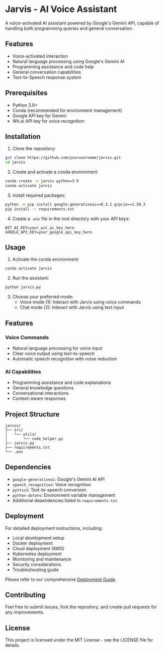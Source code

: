 # Jarvis - AI Voice Assistant

A voice-activated AI assistant powered by Google's Gemini API, capable of handling both programming queries and general conversation.

## Features

- Voice-activated interaction
- Natural language processing using Google's Gemini AI
- Programming assistance and code help
- General conversation capabilities
- Text-to-Speech response system

## Prerequisites

- Python 3.9+
- Conda (recommended for environment management)
- Google API key for Gemini
- Wit.ai API key for voice recognition

## Installation

1. Clone the repository:
```bash
git clone https://github.com/yourusername/jarvis.git
cd jarvis
```

2. Create and activate a conda environment:
```bash
conda create -n jarvis python=3.9
conda activate jarvis
```

3. Install required packages:
```bash
python -m pip install google-generativeai==0.3.1 grpcio==1.59.3
pip install -r requirements.txt
```

4. Create a `.env` file in the root directory with your API keys:
```
WIT_AI_KEY=your_wit_ai_key_here
GOOGLE_API_KEY=your_google_api_key_here
```

## Usage

1. Activate the conda environment:
```bash
conda activate jarvis
```

2. Run the assistant:
```bash
python jarvis.py
```

3. Choose your preferred mode:
   - Voice mode (1): Interact with Jarvis using voice commands
   - Chat mode (2): Interact with Jarvis using text input

## Features

### Voice Commands
- Natural language processing for voice input
- Clear voice output using text-to-speech
- Automatic speech recognition with noise reduction

### AI Capabilities
- Programming assistance and code explanations
- General knowledge questions
- Conversational interactions
- Context-aware responses

## Project Structure

```
jarvis/
├── src/
│   └── utils/
│       └── code_helper.py
├── jarvis.py
├── requirements.txt
└── .env
```

## Dependencies

- `google-generativeai`: Google's Gemini AI API
- `speech_recognition`: Voice recognition
- `pyttsx3`: Text-to-speech conversion
- `python-dotenv`: Environment variable management
- Additional dependencies listed in `requirements.txt`

## Deployment

For detailed deployment instructions, including:
- Local development setup
- Docker deployment
- Cloud deployment (AWS)
- Kubernetes deployment
- Monitoring and maintenance
- Security considerations
- Troubleshooting guide

Please refer to our comprehensive [Deployment Guide](DEPLOYMENT.md).

## Contributing

Feel free to submit issues, fork the repository, and create pull requests for any improvements.

## License

This project is licensed under the MIT License - see the LICENSE file for details.
